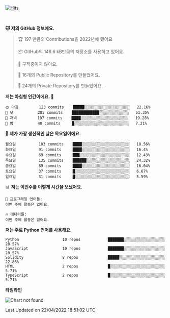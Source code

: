 [![Hits](https://hits.seeyoufarm.com/api/count/incr/badge.svg?url=https%3A%2F%2Fgithub.com%2FSoohan-Park&count_bg=%23000000&title_bg=%23828282&icon=gradle.svg&icon_color=%23FFFFFF&title=Visited&edge_flat=false)](https://hits.seeyoufarm.com)  

<br/>

<!--START_SECTION:waka-->
**🐱 저의 GitHub 정보에요.** 

> 🏆 197 만큼의 Contributions을 2022년에 했어요
 > 
> 📦 GitHub의 148.6 kB만큼의 저장소를 사용하고 있어요. 
 > 
> 🚫 구직중이지 않아요.
 > 
> 📜 16개의 Public Repository를 만들었어요. 
 > 
> 🔑 24개의 Private Repository를 만들었어요.  
 > 
**저는 아침형 인간이에요. 🐤** 

```text
🌞 아침         123 commits    █████░░░░░░░░░░░░░░░░░░░░   22.16% 
🌆 낮　         285 commits    ████████████░░░░░░░░░░░░░   51.35% 
🌃 저녁         107 commits    ████░░░░░░░░░░░░░░░░░░░░░   19.28% 
🌙 밤　         40 commits     █░░░░░░░░░░░░░░░░░░░░░░░░   7.21%

```
📅 **제가 가장 생산적인 날은 목요일이에요.** 

```text
월요일          103 commits    ████░░░░░░░░░░░░░░░░░░░░░   18.56% 
화요일          91 commits     ████░░░░░░░░░░░░░░░░░░░░░   16.4% 
수요일          69 commits     ███░░░░░░░░░░░░░░░░░░░░░░   12.43% 
목요일          135 commits    ██████░░░░░░░░░░░░░░░░░░░   24.32% 
금요일          89 commits     ████░░░░░░░░░░░░░░░░░░░░░   16.04% 
토요일          37 commits     █░░░░░░░░░░░░░░░░░░░░░░░░   6.67% 
일요일          31 commits     █░░░░░░░░░░░░░░░░░░░░░░░░   5.59%

```


📊 **저는 이번주를 이렇게 시간을 보냈어요.** 

```text
💬 프로그래밍 언어들: 
이번 주에 활동은 없어요.

🔥 에디터들: 
이번 주에 활동은 없어요.

```

**저는 주로 Python 언어를 사용해요.** 

```text
Python                   10 repos            ███████░░░░░░░░░░░░░░░░░░   28.57% 
JavaScript               10 repos            ███████░░░░░░░░░░░░░░░░░░   28.57% 
Solidity                 8 repos             █████░░░░░░░░░░░░░░░░░░░░   22.86% 
HTML                     2 repos             █░░░░░░░░░░░░░░░░░░░░░░░░   5.71% 
TypeScript               2 repos             █░░░░░░░░░░░░░░░░░░░░░░░░   5.71%

```


**타임라인**

![Chart not found](https://raw.githubusercontent.com/Soohan-Park/Soohan-Park/master/charts/bar_graph.png) 


 Last Updated on 22/04/2022 18:51:02 UTC
<!--END_SECTION:waka-->
